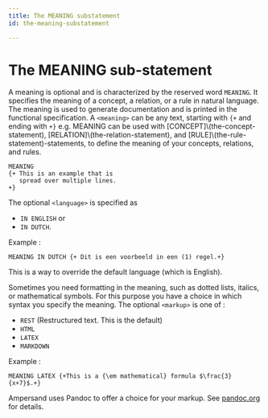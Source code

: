 ```yaml
---
title: The MEANING substatement
id: the-meaning-substatement

---
```


# The MEANING sub-statement

A meaning is optional and is characterized by the reserved word `MEANING`. It specifies the meaning of a concept, a relation, or a rule in natural language. The meaning is used to generate documentation and is printed in the functional specification. A `<meaning>` can be any text, starting with `{+` and ending with `+}` e.g.
MEANING can be used with [CONCEPT]\\\(the-concept-statement), [RELATION]\\\(the-relation-statement), and [RULE]\\\(the-rule-statement)-statements, to define the meaning of your concepts, relations, and rules.
```text
MEANING
{+ This is an example that is
   spread over multiple lines. 
+}
```

The optional `<language>` is specified as

* `IN ENGLISH` or 
* `IN DUTCH`.

Example :

```text
MEANING IN DUTCH {+ Dit is een voorbeeld in een (1) regel.+}
```

This is a way to override the default language \(which is English\).

Sometimes you need formatting in the meaning, such as dotted lists, italics, or mathematical symbols. For this purpose you have a choice in which syntax you specify the meaning. The optional `<markup>` is one of :

* `REST` \(Restructured text. This is the default\)
* `HTML`
* `LATEX` 
* `MARKDOWN`

Example :

```text
MEANING LATEX {+This is a {\em mathematical} formula $\frac{3}{x+7}$.+}
```

Ampersand uses Pandoc to offer a choice for your markup. See [pandoc.org](http://pandoc.org/) for details.

## 

